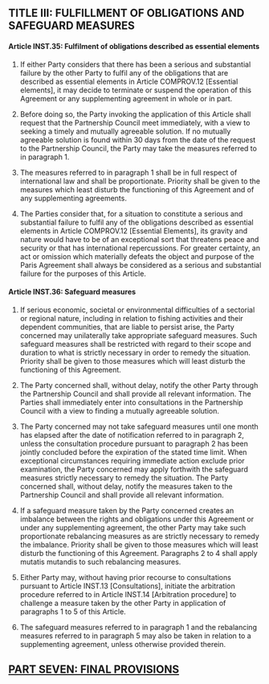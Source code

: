## TITLE III: FULFILLMENT OF OBLIGATIONS AND SAFEGUARD MEASURES

#### Article INST.35: Fulfilment of obligations described as essential elements

1. If either Party considers that there has been a serious and substantial failure by the other Party to fulfil any of the obligations that are described as essential elements in Article COMPROV.12 [Essential elements], it may decide to terminate or suspend the operation of this Agreement or any supplementing agreement in whole or in part.

2. Before doing so, the Party invoking the application of this Article shall request that the Partnership Council meet immediately, with a view to seeking a timely and mutually agreeable solution. If no mutually agreeable solution is found within 30 days from the date of the request to the Partnership Council, the Party may take the measures referred to in paragraph 1.

3. The measures referred to in paragraph 1 shall be in full respect of international law and shall be proportionate. Priority shall be given to the measures which least disturb the functioning of this Agreement and of any supplementing agreements.

4. The Parties consider that, for a situation to constitute a serious and substantial failure to fulfil any of the obligations described as essential elements in Article COMPROV.12 [Essential Elements], its gravity and nature would have to be of an exceptional sort that threatens peace and security or that has international repercussions. For greater certainty, an act or omission which materially defeats the object and purpose of the Paris Agreement shall always be considered as a serious and substantial failure for the purposes of this Article.

#### Article INST.36: Safeguard measures

1. If serious economic, societal or environmental difficulties of a sectorial or regional nature, including in relation to fishing activities and their dependent communities, that are liable to persist arise, the Party concerned may unilaterally take appropriate safeguard measures. Such safeguard measures shall be restricted with regard to their scope and duration to what is strictly necessary in order to remedy the situation. Priority shall be given to those measures which will least disturb the functioning of this Agreement.

2. The Party concerned shall, without delay, notify the other Party through the Partnership Council and shall provide all relevant information. The Parties shall immediately enter into consultations in the Partnership Council with a view to finding a mutually agreeable solution.

3. The Party concerned may not take safeguard measures until one month has elapsed after the date of notification referred to in paragraph 2, unless the consultation procedure pursuant to paragraph 2 has been jointly concluded before the expiration of the stated time limit. When exceptional circumstances requiring immediate action exclude prior examination, the Party concerned may apply forthwith the safeguard measures strictly necessary to remedy the situation.
The Party concerned shall, without delay, notify the measures taken to the Partnership Council and shall provide all relevant information.

4. If a safeguard measure taken by the Party concerned creates an imbalance between the rights and obligations under this Agreement or under any supplementing agreement, the other Party may take such proportionate rebalancing measures as are strictly necessary to remedy the imbalance. Priority shall be given to those measures which will least disturb the functioning of this Agreement. Paragraphs 2 to 4 shall apply mutatis mutandis to such rebalancing measures.

5. Either Party may, without having prior recourse to consultations pursuant to Article INST.13 [Consultations], initiate the arbitration procedure referred to in Article INST.14 [Arbitration procedure] to challenge a measure taken by the other Party in application of paragraphs 1 to 5 of this Article.

6. The safeguard measures referred to in paragraph 1 and the rebalancing measures referred to in paragraph 5 may also be taken in relation to a supplementing agreement, unless otherwise provided therein.

## [PART SEVEN: FINAL PROVISIONS](008_part-seven-final-provisions.md)
